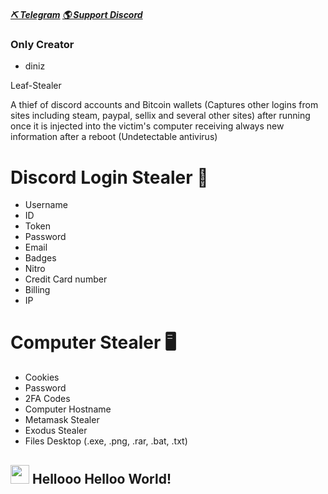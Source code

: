 ##### [⛏ Telegram](https://t.me/+IXPlSsHhrJA2ZWIx)   [🌎 Support Discord](https://discord.gg/fb537jfh)
### Only Creator
  - diniz

Leaf-Stealer

A thief of discord accounts and Bitcoin wallets (Captures other logins from sites including steam, paypal, sellix and several other sites) after running once it is injected into the victim's computer receiving always new information after a reboot (Undetectable antivirus)

# Discord Login Stealer 👾

  - Username
  - ID
  - Token
  - Password
  - Email
  - Badges
  - Nitro
  - Credit Card number
  - Billing
  - IP

# Computer Stealer 🖥️

  - Cookies 
  - Password 
  - 2FA Codes
  - Computer Hostname
  - Metamask Stealer 
  - Exodus Stealer 
  - Files Desktop (.exe, .png, .rar, .bat, .txt)

## <img src="https://raw.githubusercontent.com/1ampavangandh1/1ampavangandhi/master/gifs/Hi.gif" width="30px"> Hellooo Helloo World! </h2>
